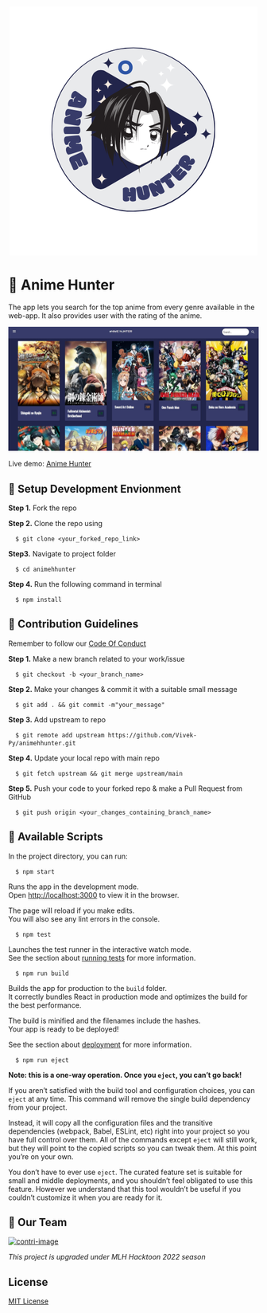 <p align="center">
<img src="./img/logo.png">
</p>

# :pushpin: Anime Hunter

The app lets you search for the top anime from every genre available in the web-app. It also provides user with the rating of the anime.

<p align="center">
<img src="./img/home.jpg" width="600">
</p>

Live demo: [Anime Hunter](https://www.animehunter.tech/)

## :pushpin: Setup Development Envionment

**Step 1.** Fork the repo

**Step 2.** Clone the repo using

      $ git clone <your_forked_repo_link>

**Step3.** Navigate to project folder

      $ cd animehhunter

**Step 4.** Run the following command in terminal

      $ npm install

## :scroll: Contribution Guidelines

Remember to follow our [Code Of Conduct](https://github.com/Vivek-Py/animehhunter/blob/main/CODE_OF_CONDUCT.md)

**Step 1.** Make a new branch related to your work/issue

      $ git checkout -b <your_branch_name>

**Step 2.** Make your changes & commit it with a suitable small message

      $ git add . && git commit -m"your_message"

**Step 3.** Add upstream to repo

      $ git remote add upstream https://github.com/Vivek-Py/animehhunter.git

**Step 4.** Update your local repo with main repo

      $ git fetch upstream && git merge upstream/main

**Step 5.** Push your code to your forked repo & make a Pull Request from GitHub

      $ git push origin <your_changes_containing_branch_name>

## :scroll: Available Scripts

In the project directory, you can run:

      $ npm start

Runs the app in the development mode.\
Open [http://localhost:3000](http://localhost:3000) to view it in the browser.

The page will reload if you make edits.\
You will also see any lint errors in the console.

      $ npm test

Launches the test runner in the interactive watch mode.\
See the section about [running tests](https://facebook.github.io/create-react-app/docs/running-tests) for more information.

      $ npm run build

Builds the app for production to the `build` folder.\
It correctly bundles React in production mode and optimizes the build for the best performance.

The build is minified and the filenames include the hashes.\
Your app is ready to be deployed!

See the section about [deployment](https://facebook.github.io/create-react-app/docs/deployment) for more information.

      $ npm run eject

**Note: this is a one-way operation. Once you `eject`, you can’t go back!**

If you aren’t satisfied with the build tool and configuration choices, you can `eject` at any time. This command will remove the single build dependency from your project.

Instead, it will copy all the configuration files and the transitive dependencies (webpack, Babel, ESLint, etc) right into your project so you have full control over them. All of the commands except `eject` will still work, but they will point to the copied scripts so you can tweak them. At this point you’re on your own.

You don’t have to ever use `eject`. The curated feature set is suitable for small and middle deployments, and you shouldn’t feel obligated to use this feature. However we understand that this tool wouldn’t be useful if you couldn’t customize it when you are ready for it.

## :pushpin: Our Team

    
[![contri-image](https://contrib.rocks/image?repo=Vivek-Py/animehhunter)](https://github.com/Vivek-Py/animehhunter/graphs/contributors)
      


_This project is upgraded under MLH Hacktoon 2022 season_

## License

[MIT License](https://github.com/Vivek-Py/animehhunter/blob/main/LICENSE.md)
